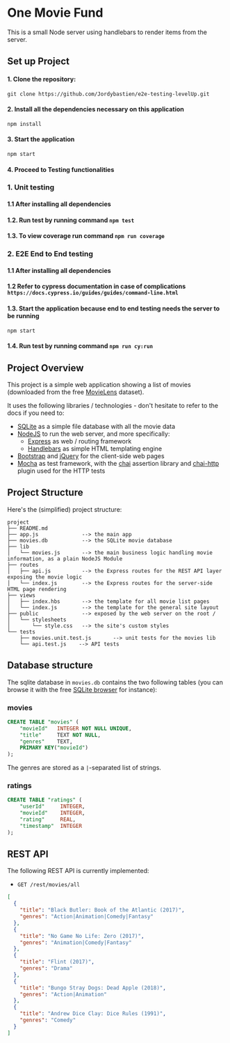 # One Movie Fund

This is a small Node server using handlebars to render items from the server.


## Set up Project
#### 1. Clone the repository:
`git clone https://github.com/Jordybastien/e2e-testing-levelUp.git`

#### 2. Install all the dependencies necessary on this application
`npm install`

#### 3. Start the application
`npm start`

#### 4. Proceed to Testing functionalities

### 1. Unit testing
#### 1.1 After installing all dependencies

#### 1.2. Run test by running command `npm test`

#### 1.3. To view coverage run command `npm run coverage`

### 2. E2E End to End testing
#### 1.1 After installing all dependencies

#### 1.2 Refer to cypress documentation in case of complications `https://docs.cypress.io/guides/guides/command-line.html`

#### 1.3. Start the application because end to end testing needs the server to be running
`npm start`

#### 1.4. Run test by running command `npm run cy:run`

## Project Overview

This project is a simple web application showing a list of movies (downloaded from the free [MovieLens](https://grouplens.org/datasets/movielens/) dataset).

It uses the following libraries / technologies - don't hesitate to refer to the docs if you need to:

* [SQLite](https://sqlite.org/index.html) as a simple file database with all the movie data
* [NodeJS](https://nodejs.org/en/) to run the web server, and more specifically:
  * [Express](http://expressjs.com/) as web / routing framework
  * [Handlebars](https://handlebarsjs.com/) as simple HTML templating engine
* [Bootstrap](https://getbootstrap.com/) and [jQuery](https://jquery.com/) for the client-side web pages
* [Mocha](https://mochajs.org/) as test framework, with the [chai](https://www.chaijs.com/) assertion library and [chai-http](https://www.chaijs.com/plugins/chai-http/) plugin used for the HTTP tests

## Project Structure

Here's the (simplified) project structure:

```text
project
├── README.md
├── app.js              --> the main app
├── movies.db           --> the SQLite movie database
├── lib
│   └── movies.js       --> the main business logic handling movie information, as a plain NodeJS Module
├── routes
│   ├── api.js          --> the Express routes for the REST API layer exposing the movie logic
│   └── index.js        --> the Express routes for the server-side HTML page rendering
├── views
│   ├── index.hbs       --> the template for all movie list pages
│   └── index.js        --> the template for the general site layout
├── public              --> exposed by the web server on the root /
│   └── stylesheets
│       └── style.css   --> the site's custom styles
└── tests
    ├── movies.unit.test.js       --> unit tests for the movies lib
    └── api.test.js    --> API tests
```

## Database structure

The sqlite database in `movies.db` contains the two following tables (you can browse it with the free [SQLite browser](https://sqlitebrowser.org/) for instance):

### movies

```sql
CREATE TABLE "movies" (
    "movieId"   INTEGER NOT NULL UNIQUE,
    "title"     TEXT NOT NULL,
    "genres"    TEXT,
    PRIMARY KEY("movieId")
);
```

The genres are stored as a `|`-separated list of strings.

### ratings

```sql
CREATE TABLE "ratings" (
    "userId"     INTEGER,
    "movieId"    INTEGER,
    "rating"     REAL,
    "timestamp"  INTEGER
);
```

## REST API

The following REST API is currently implemented:

* `GET /rest/movies/all`

```json
[
  {
    "title": "Black Butler: Book of the Atlantic (2017)",
    "genres": "Action|Animation|Comedy|Fantasy"
  },
  {
    "title": "No Game No Life: Zero (2017)",
    "genres": "Animation|Comedy|Fantasy"
  },
  {
    "title": "Flint (2017)",
    "genres": "Drama"
  },
  {
    "title": "Bungo Stray Dogs: Dead Apple (2018)",
    "genres": "Action|Animation"
  },
  {
    "title": "Andrew Dice Clay: Dice Rules (1991)",
    "genres": "Comedy"
  }
]
```
